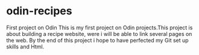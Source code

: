 # odin-recipes
First project on Odin
This is my first project on Odin projects.This project is about building a recipe website, were i will be able to link several pages on the web. By the end of this project
i hope to have perfected my Git set up skills and Html.